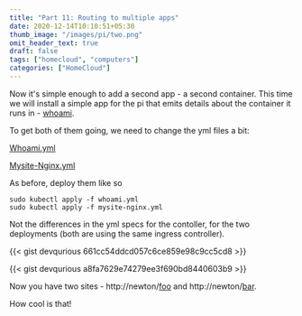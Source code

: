 ```yaml
---
title: "Part 11: Routing to multiple apps"
date: 2020-12-14T10:10:51+05:30
thumb_image: "/images/pi/two.png"
omit_header_text: true
draft: false
tags: ["homecloud", "computers"]
categories: ["HomeCloud"]
---
```


Now it's simple enough to add a second app - a second container. This time we will install a simple app for the pi that emits details about the container it runs in - [whoami](https://hub.docker.com/r/containous/whoami).

To get both of them going, we need to change the yml files a bit:

[Whoami.yml](https://github.com/devqurious/homecloud/blob/main/yml/whoami.yml)

[Mysite-Nginx.yml](https://github.com/devqurious/homecloud/blob/main/yml/hello-world/mysite-nginx.yml)

As before, deploy them like so

```
sudo kubectl apply -f whoami.yml
sudo kubectl apply -f mysite-nginx.yml
```

Not the differences in the yml specs for the contoller, for the two deployments (both are using the same ingress controller). 

{{< gist devqurious 661cc54ddcd057c6ce859e98c9cc5cd8 >}}


{{< gist devqurious a8fa7629e74279ee3f690bd8440603b9 >}}

Now you have two sites - http://newton/[foo](http://newton/foo) and http://newton/[bar](http://newton/bar).

How cool is that!